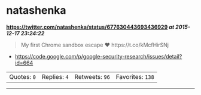 # natashenka
**https://twitter.com/natashenka/status/677630443693436929 _at 2015-12-17 23:24:22_**
<blockquote>
My first Chrome sandbox escape ❤️ https://t.co/kMcfHirSNj
</blockquote>

* https://code.google.com/p/google-security-research/issues/detail?id=664

<table><tr>
<td>Quotes: <code>0</code></td>
<td>Replies: <code>4</code></td>
<td>Retweets: <code>96</code></td>
<td>Favorites: <code>138</code></td>
</tr></table>

---

